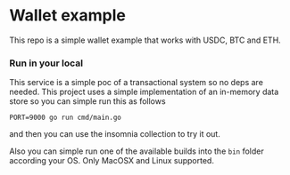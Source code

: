 # Wallet example

This repo is a simple wallet example that works with USDC, BTC and ETH.


### Run in your local

This service is a simple poc of a transactional system so no deps are needed.
This project uses a simple implementation of an in-memory data store so you can simple run this
as follows

```
PORT=9000 go run cmd/main.go
```

and then you can use the insomnia collection to try it out.

Also you can simple run one of the available builds into the `bin` folder according your OS.
Only MacOSX and Linux supported.
